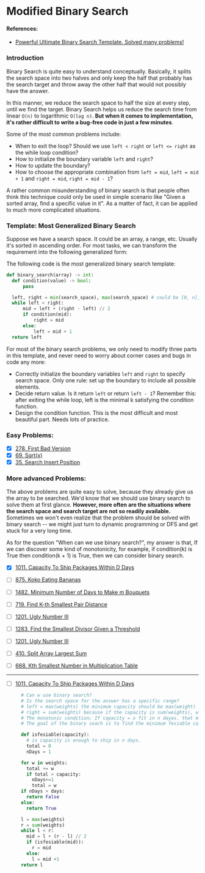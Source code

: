 # Modified Binary Search

#### References:
- [Powerful Ultimate Binary Search Template. Solved many problems!](https://leetcode.com/discuss/study-guide/786126/Python-Powerful-Ultimate-Binary-Search-Template.-Solved-many-problems)

### Introduction
Binary Search is quite easy to understand conceptually. Basically, it splits the search space into two halves and only keep the half that probably has the search target and throw away the other half that would not possibly have the answer. 

In this manner, we reduce the search space to half the size at every step, until we find the target. Binary Search helps us reduce the search time from linear `O(n)` to logarithmic `O(log n)`. **But when it comes to implementation, it's rather difficult to write a bug-free code in just a few minutes**. 

Some of the most common problems include:
- When to exit the loop? Should we use `left < right` or `left <= right` as the while loop condition?
- How to initialize the boundary variable `left` and `right`?
- How to update the boundary?
- How to choose the appropriate combination from `left = mid`, `left = mid + 1` and `right = mid`, `right = mid - 1`?

A rather common misunderstanding of binary search is that people often think this technique could only be used in simple scenario like "Given a sorted array, find a specific value in it". As a matter of fact, it can be applied to much more complicated situations.

### Template: Most Generalized Binary Search

Suppose we have a search space. It could be an array, a range, etc. Usually it's sorted in ascending order. For most tasks, we can transform the requirement into the following generalized form:

The following code is the most generalized binary search template:

  ```python
  def binary_search(array) -> int:
    def condition(value) -> bool:
        pass

    left, right = min(search_space), max(search_space) # could be [0, n], [1, n] etc. Depends on problem
    while left < right:
        mid = left + (right - left) // 2
        if condition(mid):
            right = mid
        else:
            left = mid + 1
    return left
  ```

For most of the binary search problems, we only need to modify three parts in this template, and never need to worry about corner cases and bugs in code any more:

- Correctly initialize the boundary variables `left` and `right` to specify search space. Only one rule: set up the boundary to include all possible elements.
- Decide return value. Is it return `left` or return `left - 1`? Remember this: after exiting the while loop, left is the minimal k​ satisfying the condition function.
- Design the condition function. This is the most difficult and most beautiful part. Needs lots of practice.

### Easy Problems: 
- [x] [278. First Bad Version](https://leetcode.com/problems/first-bad-version/description/)
- [x] [69. Sqrt(x)](https://leetcode.com/problems/sqrtx/description/)
- [x] [35. Search Insert Position](https://leetcode.com/problems/search-insert-position/description/)

### More advanced Problems: 

The above problems are quite easy to solve, because they already give us the array to be searched. We'd know that we should use binary search to solve them at first glance. **However, more often are the situations where the search space and search target are not so readily available.** Sometimes we won't even realize that the problem should be solved with binary search -- we might just turn to dynamic programming or DFS and get stuck for a very long time.

As for the question "When can we use binary search?", my answer is that, If we can discover some kind of monotonicity, for example, if condition(k) is True then condition(k + 1) is True, then we can consider binary search.

- [x] [1011. Capacity To Ship Packages Within D Days](https://leetcode.com/problems/capacity-to-ship-packages-within-d-days/description/)
- [ ] [875. Koko Eating Bananas](https://leetcode.com/problems/koko-eating-bananas/description/)
- [ ] [1482. Minimum Number of Days to Make m Bouquets](https://leetcode.com/problems/minimum-number-of-days-to-make-m-bouquets/description/)

- [ ] [719. Find K-th Smallest Pair Distance](https://leetcode.com/problems/find-k-th-smallest-pair-distance/description/)
- [ ] [1201. Ugly Number III](https://leetcode.com/problems/ugly-number-iii/description/)
- [ ] [1283. Find the Smallest Divisor Given a Threshold](https://leetcode.com/problems/find-the-smallest-divisor-given-a-threshold/description/)
- [ ] [1201. Ugly Number III](https://leetcode.com/problems/ugly-number-iii/description/)
- [ ] [410. Split Array Largest Sum](https://leetcode.com/problems/split-array-largest-sum/description/)
- [ ] [668. Kth Smallest Number in Multiplication Table](https://leetcode.com/problems/kth-smallest-number-in-multiplication-table/description/)


---------------------------------

- [ ] [1011. Capacity To Ship Packages Within D Days](https://leetcode.com/problems/capacity-to-ship-packages-within-d-days/description/)



  ```python
    # Can w use binary search?
    # Is the search space for the answer has a specific range?
    # left = max(weights) the minimum capacity should be max(weight) otheriwse we will not be able to ship the item.
    # right = sum(weights) because if the capacity is sum(weights), we can ship them all in one day.
    # The monotonic condition; If capacity = x fit in n dayas. that means any capacity > x will also fit.
    # The goal of the binary seach is to find the minimum fesiable capacity.
  
    def isfesiable(capacity):
      # is capacity is enough to ship in n days.
      total = 0
      nDays = 1
  
    for w in weights:
      total += w
      if total > capacity:
        nDays+=1
        total = w
    if nDays > days:
      return False
    else:
      return True                    
  
    l = max(weights)
    r = sum(weights)
    while l < r:
      mid = l + (r - l) // 2
      if (isfesiable(mid)):
        r = mid
      else:
        l = mid +1
    return l
  ```
